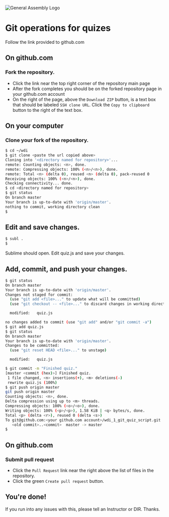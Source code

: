 ![General Assembly Logo](http://i.imgur.com/ke8USTq.png)

# Git operations for quizes

Follow the link provided to github.com

## On github.com

### Fork the repository.

- Click the link near the top right corner of the repository main page
- After the fork completes you should be on the forked repository page in your github.com account
- On the right of the page, above the `Download ZIP` button, is a text box that should be labeled `SSH clone URL`. Click the `Copy to clipboard` button to the right of the text box.

## On your computer

### Clone your fork of the repository.

```bash
$ cd ~/wdi
$ git clone <paste the url copied above>
Cloning into '<directory named for repository>'...
remote: Counting objects: <n>, done.
remote: Compressing objects: 100% (<n>/<n>), done.
remote: Total <n> (delta 0), reused <n> (delta 0), pack-reused 0
Receiving objects: 100% (<n>/<n>), done.
Checking connectivity... done.
$ cd <directory named for repository>
$ git status
On branch master
Your branch is up-to-date with 'origin/master'.
nothing to commit, working directory clean
$
```

## Edit and save changes.

```bash
$ subl .
$
```

Sublime should open.  Edit quiz.js and save your changes.

## Add, commit, and push your changes.

```bash
$ git status
On branch master
Your branch is up-to-date with 'origin/master'.
Changes not staged for commit:
  (use "git add <file>..." to update what will be committed)
  (use "git checkout -- <file>..." to discard changes in working directory)

  modified:   quiz.js

no changes added to commit (use "git add" and/or "git commit -a")
$ git add quiz.js
$ git status
On branch master
Your branch is up-to-date with 'origin/master'.
Changes to be committed:
  (use "git reset HEAD <file>..." to unstage)

  modified:   quiz.js

$ git commit -m "Finished quiz."
[master <commit (hex)>] Finished quiz.
 1 file changed, <n> insertions(+), <m> deletions(-)
 rewrite quiz.js (100%)
$ git push origin master
git push origin master
Counting objects: <n>, done.
Delta compression using up to <m> threads.
Compressing objects: 100% (<o>/<o>), done.
Writing objects: 100% (<p>/<p>), 1.58 KiB | <q> bytes/s, done.
Total <p> (delta <r>), reused 0 (delta <s>)
To git@github.com:<your github.com account>/wdi_1_git_quiz_script.git
   <old commit>..<commit>  master -> master
$
```

## On github.com

### Submit pull request

- Click the `Pull Request` link near the right above the list of files in the repository.
- Click the green `Create pull request` button.


## You're done!

If you run into any issues with this, please tell an Instructor or DIR.  Thanks.


